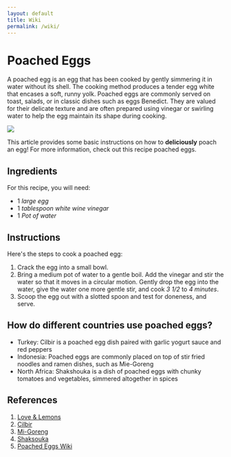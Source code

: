 ```yaml
---
layout: default
title: Wiki
permalink: /wiki/
---
```


# Poached Eggs 

A poached egg is an egg that has been cooked by gently simmering it in water without its shell. The cooking method produces a tender egg white that encases a soft, runny yolk. Poached eggs are commonly served on toast, salads, or in classic dishes such as eggs Benedict. They are valued for their delicate texture and are often prepared using vinegar or swirling water to help the egg maintain its shape during cooking.

![](https://www.killingthyme.net/wp-content/uploads/2023/12/smoked-salmon-poached-egg-1-1.jpg)

This article provides some basic instructions on how to **deliciously** poach an egg! For more information, check out this recipe poached eggs.

## Ingredients 

For this recipe, you will need:

- 1 *large egg*
- 1 *tablespoon white wine vinegar*
- 1 *Pot of water*

## Instructions

Here's the steps to cook a poached egg:

1.  Crack the egg into a small bowl.
2.  Bring a medium pot of water to a gentle boil. Add the vinegar and stir the water so that it moves in a circular motion. Gently drop the egg into the water, give the water one more gentle stir, and cook *3 1/2* to *4 minutes*.
3.  Scoop the egg out with a slotted spoon and test for doneness, and serve.

## How do different countries use poached eggs?

* Turkey: Cilbir is a poached egg dish paired with garlic yogurt sauce and red peppers
* Indonesia: Poached eggs are commonly placed on top of stir fried noodles and ramen dishes, such as Mie-Goreng 
* North Africa: Shakshouka is a dish of poached eggs with chunky tomatoes and vegetables, simmered altogether in spices

## References

1. [Love & Lemons](https://www.loveandlemons.com/poached-eggs/)
2. [Cilbir](https://en.wikipedia.org/wiki/Çılbır)
3. [Mi-Goreng](https://en.wikipedia.org/wiki/Mie_goreng)
4. [Shaksouka](https://en.wikipedia.org/wiki/Shakshouka)
4. [Poached Eggs Wiki](https://en.wikipedia.org/wiki/Poached_egg)
